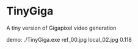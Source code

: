 # TinyGiga

A tiny version of Gigapixel video generation

demo:
./TinyGiga.exe ref_00.jpg local_02.jpg 0.118
